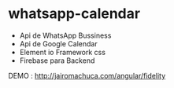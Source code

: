 # whatsapp-calendar

- Api de WhatsApp Bussiness
- Api de Google Calendar
- Element io Framework css
- Firebase para Backend

DEMO : http://jairomachuca.com/angular/fidelity